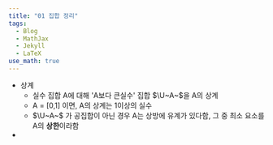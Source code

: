 ```yaml
---
title: "01 집합 정리"
tags:
  - Blog
  - MathJax
  - Jekyll
  - LaTeX
use_math: true
---
```


- 상계 
  - 실수 집합 A에 대해 'A보다 큰실수' 집합 $\U~A~$을 A의 상계
  - A = [0,1] 이면, A의 상계는 1이상의 실수
  - $\U~A~$ 가 공집합이 아닌 경우 A는 상방에 유계가 있다함, 그 중 최소 요소를 A의 **상한**이라함
- 

